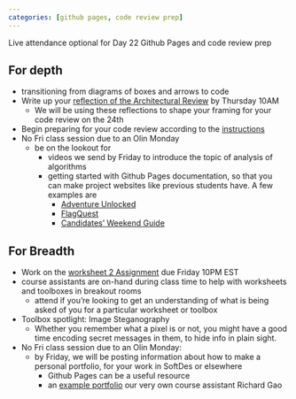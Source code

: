 ```yaml
---
categories: [github pages, code review prep]
---
```


Live attendance optional for Day 22
Github Pages and code review prep

## For depth
  * transitioning from diagrams of boxes and arrows to code
  * Write up your [reflection of the Architectural Review](https://canvas.instructure.com/courses/1804687/assignments/13970620) by Thursday 10AM
    * We will be using these reflections to shape your framing for your code review on the 24th
  * Begin preparing for your code review according to the [instructions](/assignments/final-project/code-review)
  * No Fri class session due to an Olin Monday
    * be on the lookout for
      * videos we send by Friday to introduce the topic of analysis of algorithms
      * getting started with Github Pages documentation, so that you can make project websites like previous students have. A few examples are
        * [Adventure Unlocked](https://sd19spring.github.io/adventure-unlocked)
        * [FlagQuest](https://sd19spring.github.io/FlagQuest/)
        * [Candidates’ Weekend Guide](https://sd19spring.github.io/Candidates-Weekend-Guide)



## For Breadth
  * Work on the [worksheet 2 Assignment](https://canvas.instructure.com/courses/1804687/assignments/14611547) due Friday 10PM EST
  * course assistants are on-hand during class time to help with worksheets and toolboxes in breakout rooms
    * attend if you’re looking to get an understanding of what is being asked of you for a particular worksheet or toolbox
  * Toolbox spotlight: Image Steganography
    * Whether you remember what a pixel is or not, you might have a good time encoding secret messages in them, to hide info in plain sight.
  * No Fri class session due to an Olin Monday:
    * by Friday, we will be posting information about how to make a personal portfolio, for your work in SoftDes or elsewhere
      * Github Pages can be a useful resource
      * an [example portfolio](https://www.richgao.com/) our very own course assistant Richard Gao
